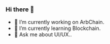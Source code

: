 ### Hi there 👋

- 🔭 I’m currently working on ArbChain.
- 🌱 I’m currently learning Blockchain.
- 💬 Ask me about UI/UX..


